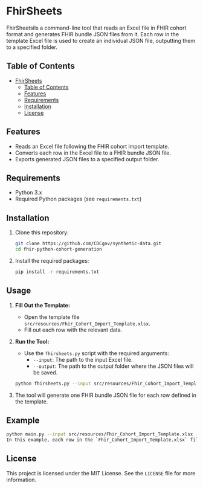 # FhirSheets

FhirSheetsiIs a command-line tool that reads an Excel file in FHIR cohort format and generates FHIR bundle JSON files from it. Each row in the template Excel file is used to create an individual JSON file, outputting them to a specified folder.

## Table of Contents
- [FhirSheets](#fhirsheets)
  - [Table of Contents](#table-of-contents)
  - [Features](#features)
  - [Requirements](#requirements)
  - [Installation](#installation)
  - [License](#license)

## Features
- Reads an Excel file following the FHIR cohort import template.
- Converts each row in the Excel file to a FHIR bundle JSON file.
- Exports generated JSON files to a specified output folder.

## Requirements
- Python 3.x
- Required Python packages (see `requirements.txt`)

## Installation
1. Clone this repository:
   ```bash
   git clone https://github.com/CDCgov/synthetic-data.git
   cd fhir-python-cohort-generation
2. Install the required packages:
   ```bash
   pip install -r requirements.txt
## Usage
1. **Fill Out the Template:**
   - Open the template file `src/resources/Fhir_Cohort_Import_Template.xlsx`.
   - Fill out each row with the relevant data.

2. **Run the Tool:**
   - Use the `fhirsheets.py` script with the required arguments:
     - `--input`: The path to the input Excel file.
     - `--output`: The path to the output folder where the JSON files will be saved.

   ```bash
   python fhirsheets.py --input src/resources/Fhir_Cohort_Import_Template.xlsx --output /path/to/output/folder
3. The tool will generate one FHIR bundle JSON file for each row defined in the template.

## Example

```bash
python main.py --input src/resources/Fhir_Cohort_Import_Template.xlsx --output ./output_bundles
In this example, each row in the `Fhir_Cohort_Import_Template.xlsx` file will be processed, and a corresponding JSON file will be generated in the `output_bundles` folder.
```

## License
This project is licensed under the MIT License. See the `LICENSE` file for more information.